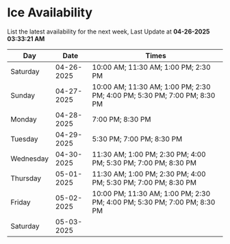 # Ice Availability

List the latest availability for the next week, Last Update at **04-26-2025 03:33:21 AM**

| Day         | Date        | Times       |
| ----------- | ----------- | ----------- |
|Saturday|04-26-2025|10:00 AM; 11:30 AM; 1:00 PM; 2:30 PM|
|Sunday|04-27-2025|10:00 AM; 11:30 AM; 1:00 PM; 2:30 PM; 4:00 PM; 5:30 PM; 7:00 PM; 8:30 PM|
|Monday|04-28-2025|7:00 PM; 8:30 PM|
|Tuesday|04-29-2025|5:30 PM; 7:00 PM; 8:30 PM|
|Wednesday|04-30-2025|11:30 AM; 1:00 PM; 2:30 PM; 4:00 PM; 5:30 PM; 7:00 PM; 8:30 PM|
|Thursday|05-01-2025|11:30 AM; 1:00 PM; 2:30 PM; 4:00 PM; 5:30 PM; 7:00 PM; 8:30 PM|
|Friday|05-02-2025|10:00 PM; 11:30 AM; 1:00 PM; 2:30 PM; 4:00 PM; 5:30 PM; 7:00 PM; 8:30 PM|
|Saturday|05-03-2025||
